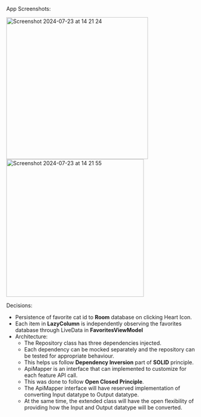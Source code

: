 App Screenshots:

<img width="374" alt="Screenshot 2024-07-23 at 14 21 24" src="https://github.com/user-attachments/assets/aa3111fd-8840-40fb-9b4a-e0fca41e4000">
<img width="363" alt="Screenshot 2024-07-23 at 14 21 55" src="https://github.com/user-attachments/assets/140f6d86-2290-4a88-950b-67aef4b1afeb">

Decisions:

- Persistence of favorite cat id to **Room** database on clicking Heart Icon.
- Each item in **LazyColumn** is independently observing the favorites database through LiveData in **FavoritesViewModel**
- Architecture:
  - The Repository class has three dependencies injected.
  - Each dependency can be mocked separately and the repository can be tested for appropriate behaviour.
  - This helps us follow **Dependency Inversion** part of **SOLID** principle.
  - ApiMapper is an interface that can implemented to customize for each feature API call.
  - This was done to follow **Open Closed Principle**.
  - The ApiMapper interface will have reserved implementation of converting Input datatype to Output datatype.
  - At the same time, the extended class will have the open flexibility of providing how the Input and Output datatype will be converted.

